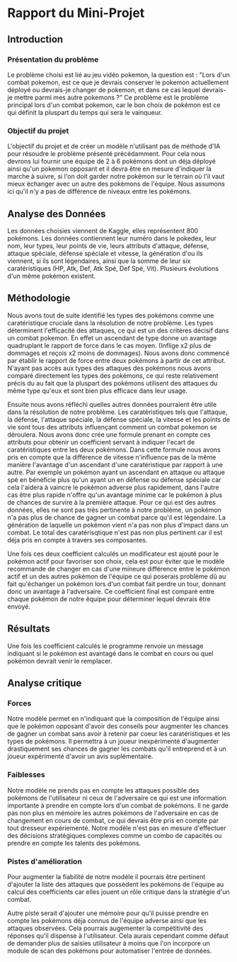 # Rapport du Mini-Projet

## Introduction

### Présentation du problème

Le problème choisi est lié au jeu vidéo pokemon, la question est : "Lors d'un combat pokemon, est ce que je devrais conserver le pokemon actuellement déployé ou devrais-je changer de pokemon, et dans ce cas lequel devrais-je mettre parmi mes autre pokemons ?"
Ce problème est le problème principal lors d'un combat pokemon, car le bon choix de pokémon est ce qui définit la pluspart du temps qui sera le vainqueur.

### Objectif du projet

L'objectif du projet et de créer un modèle n'utilisant pas de méthode d'IA pour résoudre le problème présenté précédamment. Pour cela nous devrons lui fournir une équipe de 2 à 6 pokémons dont un déja déployé ainsi qu'un pokemon opposant et il devra être en mesure d'indiquer la marche à suivre, si l'on doit garder notre pokémon sur le terrain où l'il vaut mieux échanger avec un autre des pokémons de l'équipe.
Nous assumons ici qu'il n'y a pas de différence de niveaux entre les pokémons.

## Analyse des Données

Les données choisies viennent de Kaggle, elles représentent 800 pokémons. Les données contiennent leur numéro dans le pokedex, leur nom, leur types, leur points de vie, leurs attributs d'attaque, défense, attaque spéciale, défense spéciale et vitesse, la génération d'ou ils viennent, si ils sont légendaires, ainsi que la somme de leur six caratéristiques (HP, Atk, Def, Atk Spé, Def Spé, Vit). Plusieurs évolutions d'un même pokémon existent.

## Méthodologie

Nous avons tout de suite identifié les types des pokémons comme une caratéristique cruciale dans la résolution de notre problème. Les types déterminent l'efficacité des attaques, ce qui est un des critères décisif dans un combat pokemon. En effet un ascendant de type donne un avantage quadruplant le rapport de force dans le cas moyen. (Inflige x2 plus de dommages et reçois x2 moins de dommages). Nous avons donc commencé par établir le rapport de force entre deux pokémons à partir de cet attribut. N'ayant pas accès aux types des attaques des pokémons nous avons comparé directement les types des pokémons, ce qui reste relativement précis du au fait que la pluspart des pokémons utilisent des attaques du même type qu'eux et sont bien plus efficace dans leur usage.

Ensuite nous avons réfléchi quelles autres données pourraient être utile dans la résolution de notre problème. Les caratéristiques tels que l'attaque, la défense, l'attaque spéciale, la défense spéciale, la vitesse et les points de vie sont tous des attributs influençant comment un combat pokemon se déroulera. Nous avons donc crée une formule prenant en compte ces attributs pour obtenir un coefficient servant à indiquer l'ecart de caratéristiques entre les deux pokémons.
Dans cette formule nous avons pris en compte que la différence de vitesse n'influence pas de la même manière l'avantage d'un ascendant d'une caratéristique par rapport à une autre. Par exemple un pokémon ayant un ascendant en attaque ou attaque spé en bénéficie plus qu'un ayant un en défense ou défense spéciale car cela l'aidera à vaincre le pokémon adverse plus rapidement, dans l'autre cas être plus rapide n'offre qu'un avantage minime car le pokémon à plus de chances de survire à la première attaque.
Pour ce qui est des autres données, elles ne sont pas très pertinente à notre problème, un pokémon n'a pas plus de chance de gagner un combat parce qu'il est légendaire. La génération de laquelle un pokémon vient n'a pas non plus d'impact dans un combat. Le total des caratérisqtique n'est pas non plus pertinent car il est déja pris en compte à travers ses composantes.

Une fois ces deux coefficient calculés un modificateur est ajouté pour le pokémon actif pour favoriser son choix, cela est pour éviter que le modèle recommande de changer en cas d'une mineure différence entre le pokémon actif et un des autres pokémon de l'équipe ce qui poserais problème dû au fait qu'échanger un pokémon lors d'un combat fait perdre un tour, donnant donc un avantage à l'adversaire.
Ce coefficient final est comparé entre chaque pokémon de notre équipe pour déterminer lequel devrais être envoyé.

## Résultats

Une fois les coefficient calculés le programme renvoie un message indiquant si le pokémon est avantagé dans le combat en cours ou quel pokémon devrait venir le remplacer.

[//]: # (TODO : Interprétation des sorties)

## Analyse critique

### Forces

Notre modèle permet en n'indiquant que la composition de l'équipe ainsi que le pokémon opposant d'avoir des conseils pour augmenter les chances de gagner un combat sans avoir à retenir par coeur les caratéristiques et les types de pokémons.
Il permettra à un joueur inexpérimenté d'augmenter drastiquement ses chances de gagner les combats qu'il entreprend et à un joueur expérimenté d'avoir un avis suplémentaire.

### Faiblesses

Notre modèle ne prends pas en compte les attaques possible des pokémons de l'utilisateur ni ceux de l'adversaire ce qui est une information importante à prendre en compte lors d'un combat de pokémons.
Il ne garde pas non plus en mémoire les autres pokémons de l'adversaire en cas de changement en cours de combat, ce qui devrais être pris en compte par tout dresseur expériementé.
Notre modèle n'est pas en mesure d'effectuer des décisions stratégiques complexes comme un combo de capacités ou prendre en compte les talents des pokémons.

### Pistes d'amélioration

Pour augmenter la fiabilité de notre modèle il pourrais être pertinent d'ajouter la liste des attaques que possèdent les pokémons de l'équipe au calcul des coefficients car elles jouent un rôle critique dans la stratégie d'un combat.

Autre piste serait d'ajouter une mémoire pour qu'il puisse prendre en compte les pokémons déja connus de l'équipe adverse ainsi que les attaques observées. Cela pourrais augementer la compétitivité des réponses qu'il dispense à l'utilisateur. Cela aurais cependant comme défaut de demander plus de saisies utilisateur à moins que l'on incorpore un module de scan des pokémons pour automatiser l'entrée de données.
